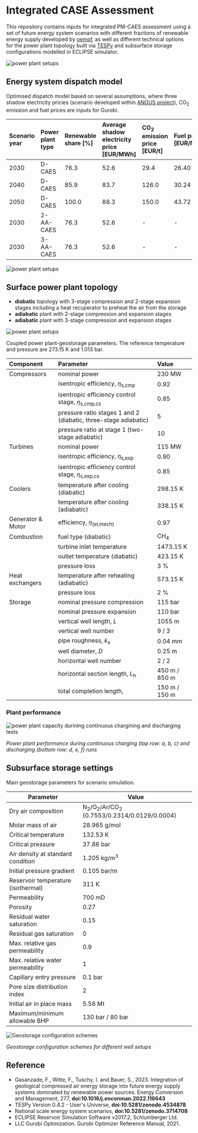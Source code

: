 # Integrated CASE Assessment

This repository contains inputs for integrated PM-CAES assessment using a set of future energy system scenarios with different fractions of renewable energy supply developed by [oemof](https://github.com/znes/angus-scenarios), as well as different technical options for the power plant topology built via [TESPy](https://github.com/oemof/tespy) and subsurface storage configurations modelled in ECLIPSE simulator.

<picture>
  <source media="(prefers-color-scheme: dark)" srcset="./figures/graphical-abstract_dark.svg">
  <source media="(prefers-color-scheme: light)" srcset="./figures/graphical-abstract_light.svg">
  <img alt="power plant setups">
</picture>

## Energy system dispatch model

Optimised dispatch model based on several assumptions, where three shadow electricity pricies (scenario developed within [ANGUS project](https://zenodo.org/record/3714708)), CO<sub>2</sub> emission and fuel prices  are inputs for Gurobi.  

|Scenario year|Power plant type|Renewable share [%]|Average shadow electricity price [EUR/MWh]|CO<sub>2</sub> emission price [EUR/t]|Fuel price [EUR/MWh]| Scenario reference|
|:----|:----|:----|:----|:----|:----|:----|
|2030|D-CAES|76.3|52.6|29.4|26.40|2030NEPC|
|2040|D-CAES |85.9|83.7|126.0|30.24|2040GCA|
|2050|D-CAES |100.0|88.3|150.0|43.72|2050NB|
|2030|2-AA-CAES|76.3|52.6|- |-|2030NEPC|
|2030|3-AA-CAES|76.3|52.6|-|-|2030NEPC|


<picture>
  <source media="(prefers-color-scheme: dark)" srcset="./figures/load_profiles_dark.svg">
  <source media="(prefers-color-scheme: light)" srcset="./figures/load_profiles_light.svg">
  <img alt="power plant setups">
</picture>



## Surface power plant topology

  - __diabatic__ topology with 3-stage compression and 2-stage expansion stages including a heat recuperator to preheat the air from the storage 
 - __adiabatic__ plant with 2-stage compression and expansion stages
  - __adiabatic__ plant with 3-stage compression and expansion stages


<picture>
  <source media="(prefers-color-scheme: dark)" srcset="./figures/power_plant_topologies_dark.svg">
  <source media="(prefers-color-scheme: light)" srcset="./figures/power_plant_topologies_light.svg">
  <img alt="power plant setups">
</picture>



Coupled power plant-geostorage parameters. The reference temperature and pressure are 273.15 K and 1.013 bar.

| Component            | Parameter                 | Value |
|:---------------------|:--------------------------|:------|
| Compressors          | nominal power                                                        | 230 MW  |
|                      | isentropic efficiency, *η*<sub>s,cmp</sub>                         | 0.92   |
|                      | isentropic efficiency control stage, *η*<sub>s,cmp,cs</sub>        | 0.85   |
|                      | pressure ratio stages 1 and 2 (diabatic, three-stage adiabatic)      | 5    |
|                      | pressure ratio at stage 1 (two-stage adiabatic)                  | 10   |
| Turbines             | nominal power                                                    | 115 MW |
|                      | isentropic efficiency, *η*<sub>s,exp</sub>                     | 0.90     |
|                      | isentropic efficiency control stage, *η*<sub>s,exp,cs</sub>    | 0.85   |
| Coolers              | temperature after cooling (diabatic)                             | 298.15 K |
|                      | temperature after cooling (adiabatic)                            | 338.15 K     |
| Generator & Motor    | efficiency, *η*<sub>(el,mech)</sub>                              | 0.97   |
| Combustion           | fuel type (diabatic)                                             | CH<sub>4</sub>   |
|                      | turbine inlet temperature                                        | 1473.15 K   |
|                      | outlet temperature (diabatic)                                    | 423.15 K   |
|                      | pressure loss                                                    | 3 %    |
| Heat exchangers      | temperature after reheating (adiabatic)                          | 573.15 K |
|                      | pressure loss                                                    | 2 %     |
| Storage              | nominal pressure compression                                     | 115 bar   |
|                      | nominal pressure expansion                                       | 110 bar    |
|                      | vertical well length, *L*                                        | 1055 m     |
|                      | vertical well number                                             | 9 / 3     |
|                      | pipe roughness, *k*<sub>s</sub>                                  | 0.04 mm     |
|                      | well diameter, *D*                                              | 0.25 m     |
|                      | horizontal well number                                           | 2 / 2     |
|                      | horizontal section length, *L*<sub>h</sub>                       | 450 m / 850 m     |
|                      | total completion length,                                         | 150 m / 150 m     |



### Plant performance


<picture>
  <source media="(prefers-color-scheme: dark)" srcset="./figures/power_plant_performance_dark.svg">
  <source media="(prefers-color-scheme: light)" srcset="./figures/power_plant_performance_light.svg">
  <img alt="power plant capacity durining continuous chargining and discharging tests">
</picture>

*Power plant performance during continuous charging (top row: a, b, c) and discharging (bottom row: d, e, f) runs*



## Subsurface storage settings

Main geostorage parameters for scenario simulation.

| Parameter     | Value                                                            |
|---------------|--------------------------------------------------------------------|
Dry air composition  |N<sub>2</sub>/O<sub>2</sub>/Ar/CO<sub>2</sub> (0.7553/0.2314/0.0129/0.0004)
Molar mass of air  |                                        28.965 g/mol
Critical temperature  |                                     132.53 K
Critical pressure  |                                        37.86 bar
Air density at standard condition  |                        1.205 kg/m<sup>3</sup>
Initial pressure gradient  |                                0.105 bar/m
Reservoir temperature (isothermal)  |                       311 K
Permeability  |                                             700 mD
Porosity  |                                                 0.27
Residual water saturation  |                                0.15
Residual gas saturation  |                                  0
Max. relative gas permeability  |                           0.9
Max. relative water permeability  |                         1
Capillary entry pressure  |                                 0.1 bar
Pore size distribution index  |                             2
Initial air in place mass  |                                5.56 Mt
Maximum/minimum allowable BHP  |                            130 bar / 80 bar



<picture>
  <source media="(prefers-color-scheme: dark)" srcset="./figures/geostorage_setup_dark.svg">
  <source media="(prefers-color-scheme: light)" srcset="./figures/geostorage_setup_light.svg">
  <img alt="Geostorage configuration schemes">
</picture>

*Geostorage configuration schemes for different well setups*



## Reference
- Gasanzade, F., Witte, F., Tuschy, I. and Bauer, S., 2023. Integration of geological compressed air energy storage into future energy supply systems dominated by renewable power sources. Energy Conversion and Management, 277, __doi:10.1016/j.enconman.2022.116643__ 
- TESPy Version 0.4.2 - User's Universe, __doi:10.5281/zenodo.4534878__
- National scale energy system scenarios, __doi:10.5281/zenodo.3714708__
- ECLIPSE Reservoir Simulation Software v2017.2, Schlumberger Ltd.
- LLC Gurobi Optimization. Gurobi Optimizer Reference Manual, 2021.  
